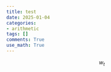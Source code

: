 ```yaml
---
title: test
date: 2025-01-04
categories: 
- arithmetic
tags: []
comments: True
use_math: True
---
```



$$
w_{t}
$$
